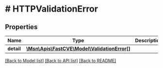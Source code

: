 # # HTTPValidationError

## Properties

Name | Type | Description | Notes
------------ | ------------- | ------------- | -------------
**detail** | [**\Msn\Apis\FastCVE\Model\ValidationError[]**](ValidationError.md) |  | [optional]

[[Back to Model list]](../../README.md#models) [[Back to API list]](../../README.md#endpoints) [[Back to README]](../../README.md)
